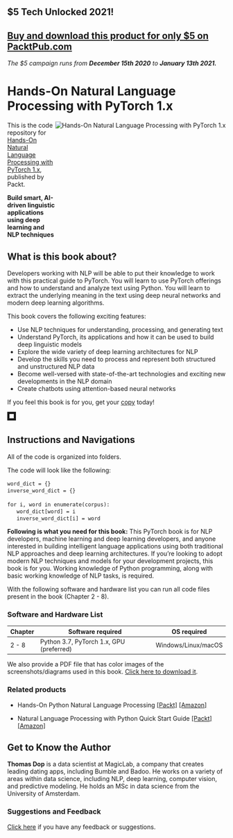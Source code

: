 ## $5 Tech Unlocked 2021!
[Buy and download this product for only $5 on PacktPub.com](https://www.packtpub.com/)
-----
*The $5 campaign         runs from __December 15th 2020__ to __January 13th 2021.__*

# Hands-On Natural Language Processing with PyTorch 1.x

<a href="https://www.packtpub.com/in/data/hands-on-natural-language-processing-with-pytorch-1-x?utm_source=github&utm_medium=repository&utm_campaign=9781789802740"><img src="https://www.packtpub.com/media/catalog/product/cache/bf3310292d6e1b4ca15aeea773aca35e/9/7/9781788830782-original_38.jpeg" alt="Hands-On Natural Language Processing with PyTorch 1.x" height="256px" align="right"></a>

This is the code repository for [Hands-On Natural Language Processing with PyTorch 1.x](https://www.packtpub.com/in/data/hands-on-natural-language-processing-with-pytorch-1-x?utm_source=github&utm_medium=repository&utm_campaign=9781789802740), published by Packt.

**Build smart, AI-driven linguistic applications using deep learning and NLP techniques**

## What is this book about?
Developers working with NLP will be able to put their knowledge to work with this practical guide to PyTorch. You will learn to use PyTorch offerings and how to understand and analyze text using Python. You will learn to extract the underlying meaning in the text using deep neural networks and modern deep learning algorithms.

This book covers the following exciting features: 
* Use NLP techniques for understanding, processing, and generating text
* Understand PyTorch, its applications and how it can be used to build deep linguistic models
* Explore the wide variety of deep learning architectures for NLP
* Develop the skills you need to process and represent both structured and unstructured NLP data
* Become well-versed with state-of-the-art technologies and exciting new developments in the NLP domain
* Create chatbots using attention-based neural networks

If you feel this book is for you, get your [copy](https://www.amazon.com/dp/1789802741) today!

<a href="https://www.packtpub.com/?utm_source=github&utm_medium=banner&utm_campaign=GitHubBanner"><img src="https://raw.githubusercontent.com/PacktPublishing/GitHub/master/GitHub.png" alt="https://www.packtpub.com/" border="5" /></a>

## Instructions and Navigations
All of the code is organized into folders.

The code will look like the following:
```
word_dict = {}
inverse_word_dict = {}

for i, word in enumerate(corpus):
   word_dict[word] = i
   inverse_word_dict[i] = word

```

**Following is what you need for this book:**
This PyTorch book is for NLP developers, machine learning and deep learning developers, and anyone interested in building intelligent language applications using both traditional NLP approaches and deep learning architectures. If you’re looking to adopt modern NLP techniques and models for your development projects, this book is for you. Working knowledge of Python programming, along with basic working knowledge of NLP tasks, is required.

With the following software and hardware list you can run all code files present in the book (Chapter 2 - 8).

### Software and Hardware List

| Chapter  | Software required                                                                    |  OS required                        |
| -------- | -------------------------------------------------------------------------------------| ------------------------------------|
| 2 - 8    |   Python 3.7, PyTorch 1.x, GPU (preferred)                                           |  Windows/Linux/macOS                |

We also provide a PDF file that has color images of the screenshots/diagrams used in this book. [Click here to download it](https://static.packt-cdn.com/downloads/9781789802740_ColorImages.pdf).


### Related products <Other books you may enjoy>
* Hands-On Python Natural Language Processing [[Packt]](https://www.packtpub.com/data/hands-on-python-natural-language-processing?utm_source=github&utm_medium=repository&utm_campaign=9781838989590) [[Amazon]](https://www.amazon.com/dp/1838989595)

* Natural Language Processing with Python Quick Start Guide [[Packt]](https://www.packtpub.com/big-data-and-business-intelligence/natural-language-processing-python-quick-start-guide?utm_source=github&utm_medium=repository&utm_campaign=9781789130386) [[Amazon]](https://www.amazon.com/dp/1789130387)

## Get to Know the Author
**Thomas Dop**
is a data scientist at MagicLab, a company that creates leading dating apps, including Bumble and Badoo. He works on a variety of areas within data science, including NLP, deep learning, computer vision, and predictive modeling. He holds an MSc in data science from the University of Amsterdam.

### Suggestions and Feedback
[Click here](https://docs.google.com/forms/d/e/1FAIpQLSdy7dATC6QmEL81FIUuymZ0Wy9vH1jHkvpY57OiMeKGqib_Ow/viewform) if you have any feedback or suggestions.


